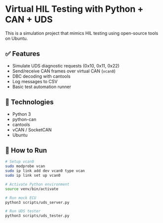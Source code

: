 # Virtual HIL Testing with Python + CAN + UDS

This is a simulation project that mimics HIL testing using open-source tools on Ubuntu.

## ✅ Features
- Simulate UDS diagnostic requests (0x10, 0x11, 0x22)
- Send/receive CAN frames over virtual CAN (`vcan0`)
- DBC decoding with cantools
- Log messages to CSV
- Basic test automation runner

## 🧰 Technologies
- Python 3
- python-can
- cantools
- vCAN / SocketCAN
- Ubuntu

## 🚀 How to Run

```bash
# Setup vcan0
sudo modprobe vcan
sudo ip link add dev vcan0 type vcan
sudo ip link set up vcan0

# Activate Python environment
source venv/bin/activate

# Run mock ECU
python3 scripts/uds_server.py

# Run UDS tester
python3 scripts/uds_tester.py
